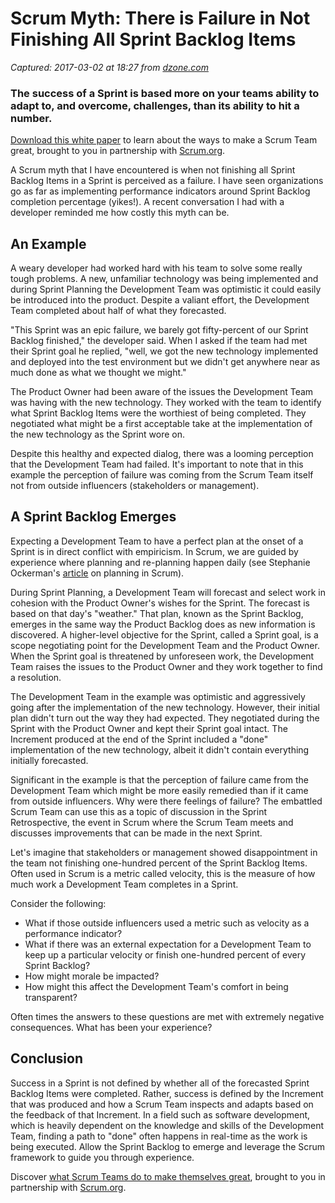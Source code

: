 # Scrum Myth: There is Failure in Not Finishing All Sprint Backlog Items

_Captured: 2017-03-02 at 18:27 from [dzone.com](https://dzone.com/articles/scrum-myth-there-is-failure-in-not-finishing-all-s)_

### The success of a Sprint is based more on your teams ability to adapt to, and overcome, challenges, than its ability to hit a number.

[Download this white paper](https://dzone.com/go?i=150025&u=https%3A%2F%2Fwww.scrum.org%2FAbout%2FAll-Articles%2FarticleType%2FArticleView%2FarticleId%2F1029%2FCharacteristics-of-a-Great-Scrum-Team%3Futm_source%3DDZone%26utm_medium%3DArticle%26utm_campaign%3DGreatScrumTeam) to learn about the ways to make a Scrum Team great, brought to you in partnership with [Scrum.org](https://dzone.com/go?i=150025&u=https%3A%2F%2Fwww.scrum.org%2FAbout%2FAll-Articles%2FarticleType%2FArticleView%2FarticleId%2F1029%2FCharacteristics-of-a-Great-Scrum-Team%3Futm_source%3DDZone%26utm_medium%3DArticle%26utm_campaign%3DGreatScrumTeam).

A Scrum myth that I have encountered is when not finishing all Sprint Backlog Items in a Sprint is perceived as a failure. I have seen organizations go as far as implementing performance indicators around Sprint Backlog completion percentage (yikes!). A recent conversation I had with a developer reminded me how costly this myth can be.

## **An Example**

A weary developer had worked hard with his team to solve some really tough problems. A new, unfamiliar technology was being implemented and during Sprint Planning the Development Team was optimistic it could easily be introduced into the product. Despite a valiant effort, the Development Team completed about half of what they forecasted.

"This Sprint was an epic failure, we barely got fifty-percent of our Sprint Backlog finished," the developer said. When I asked if the team had met their Sprint goal he replied, "well, we got the new technology implemented and deployed into the test environment but we didn't get anywhere near as much done as what we thought we might."

The Product Owner had been aware of the issues the Development Team was having with the new technology. They worked with the team to identify what Sprint Backlog Items were the worthiest of being completed. They negotiated what might be a first acceptable take at the implementation of the new technology as the Sprint wore on.

Despite this healthy and expected dialog, there was a looming perception that the Development Team had failed. It's important to note that in this example the perception of failure was coming from the Scrum Team itself not from outside influencers (stakeholders or management).

## **A Sprint Backlog Emerges**

Expecting a Development Team to have a perfect plan at the onset of a Sprint is in direct conflict with empiricism. In Scrum, we are guided by experience where planning and re-planning happen daily (see Stephanie Ockerman's [article](https://www.scrum.org/resources/blog/scrum-myths-there-no-planning-scrum) on planning in Scrum).

During Sprint Planning, a Development Team will forecast and select work in cohesion with the Product Owner's wishes for the Sprint. The forecast is based on that day's "weather." That plan, known as the Sprint Backlog, emerges in the same way the Product Backlog does as new information is discovered. A higher-level objective for the Sprint, called a Sprint goal, is a scope negotiating point for the Development Team and the Product Owner. When the Sprint goal is threatened by unforeseen work, the Development Team raises the issues to the Product Owner and they work together to find a resolution.

The Development Team in the example was optimistic and aggressively going after the implementation of the new technology. However, their initial plan didn't turn out the way they had expected. They negotiated during the Sprint with the Product Owner and kept their Sprint goal intact. The Increment produced at the end of the Sprint included a "done" implementation of the new technology, albeit it didn't contain everything initially forecasted.

Significant in the example is that the perception of failure came from the Development Team which might be more easily remedied than if it came from outside influencers. Why were there feelings of failure? The embattled Scrum Team can use this as a topic of discussion in the Sprint Retrospective, the event in Scrum where the Scrum Team meets and discusses improvements that can be made in the next Sprint.

Let's imagine that stakeholders or management showed disappointment in the team not finishing one-hundred percent of the Sprint Backlog Items. Often used in Scrum is a metric called velocity, this is the measure of how much work a Development Team completes in a Sprint.

Consider the following:

  * What if those outside influencers used a metric such as velocity as a performance indicator?
  * What if there was an external expectation for a Development Team to keep up a particular velocity or finish one-hundred percent of every Sprint Backlog?
  * How might morale be impacted?
  * How might this affect the Development Team's comfort in being transparent?

Often times the answers to these questions are met with extremely negative consequences. What has been your experience?

## **Conclusion**

Success in a Sprint is not defined by whether all of the forecasted Sprint Backlog Items were completed. Rather, success is defined by the Increment that was produced and how a Scrum Team inspects and adapts based on the feedback of that Increment. In a field such as software development, which is heavily dependent on the knowledge and skills of the Development Team, finding a path to "done" often happens in real-time as the work is being executed. Allow the Sprint Backlog to emerge and leverage the Scrum framework to guide you through experience.

Discover [what Scrum Teams do to make themselves great](https://dzone.com/go?i=150024&u=https%3A%2F%2Fwww.scrum.org%2FAbout%2FAll-Articles%2FarticleType%2FArticleView%2FarticleId%2F1029%2FCharacteristics-of-a-Great-Scrum-Team%3Futm_source%3DDZone%26utm_medium%3DArticle%26utm_campaign%3DGreatScrumTeam), brought to you in partnership with [Scrum.org](https://dzone.com/go?i=150024&u=https%3A%2F%2Fwww.scrum.org%2FAbout%2FAll-Articles%2FarticleType%2FArticleView%2FarticleId%2F1029%2FCharacteristics-of-a-Great-Scrum-Team%3Futm_source%3DDZone%26utm_medium%3DArticle%26utm_campaign%3DGreatScrumTeam).
